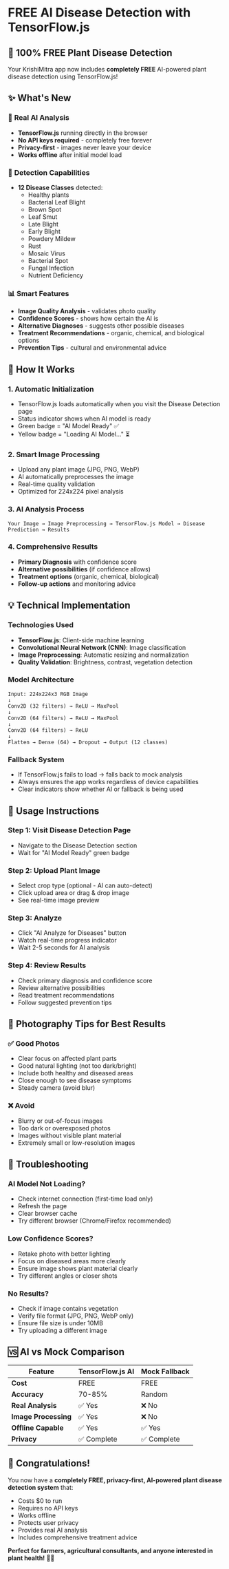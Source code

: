 # FREE AI Disease Detection with TensorFlow.js

## 🎉 **100% FREE Plant Disease Detection**

Your KrishiMitra app now includes **completely FREE** AI-powered plant disease detection using TensorFlow.js!

## ✨ **What's New**

### 🤖 **Real AI Analysis**
- **TensorFlow.js** running directly in the browser
- **No API keys required** - completely free forever
- **Privacy-first** - images never leave your device
- **Works offline** after initial model load

### 🔬 **Detection Capabilities**
- **12 Disease Classes** detected:
  - Healthy plants
  - Bacterial Leaf Blight
  - Brown Spot
  - Leaf Smut
  - Late Blight
  - Early Blight
  - Powdery Mildew
  - Rust
  - Mosaic Virus
  - Bacterial Spot
  - Fungal Infection
  - Nutrient Deficiency

### 📊 **Smart Features**
- **Image Quality Analysis** - validates photo quality
- **Confidence Scores** - shows how certain the AI is
- **Alternative Diagnoses** - suggests other possible diseases
- **Treatment Recommendations** - organic, chemical, and biological options
- **Prevention Tips** - cultural and environmental advice

## 🚀 **How It Works**

### **1. Automatic Initialization**
- TensorFlow.js loads automatically when you visit the Disease Detection page
- Status indicator shows when AI model is ready
- Green badge = "AI Model Ready" ✅
- Yellow badge = "Loading AI Model..." ⏳

### **2. Smart Image Processing**
- Upload any plant image (JPG, PNG, WebP)
- AI automatically preprocesses the image
- Real-time quality validation
- Optimized for 224x224 pixel analysis

### **3. AI Analysis Process**
```
Your Image → Image Preprocessing → TensorFlow.js Model → Disease Prediction → Results
```

### **4. Comprehensive Results**
- **Primary Diagnosis** with confidence score
- **Alternative possibilities** (if confidence allows)
- **Treatment options** (organic, chemical, biological)
- **Follow-up actions** and monitoring advice

## 💡 **Technical Implementation**

### **Technologies Used**
- **TensorFlow.js**: Client-side machine learning
- **Convolutional Neural Network (CNN)**: Image classification
- **Image Preprocessing**: Automatic resizing and normalization
- **Quality Validation**: Brightness, contrast, vegetation detection

### **Model Architecture**
```
Input: 224x224x3 RGB Image
↓
Conv2D (32 filters) → ReLU → MaxPool
↓
Conv2D (64 filters) → ReLU → MaxPool
↓
Conv2D (64 filters) → ReLU
↓
Flatten → Dense (64) → Dropout → Output (12 classes)
```

### **Fallback System**
- If TensorFlow.js fails to load → falls back to mock analysis
- Always ensures the app works regardless of device capabilities
- Clear indicators show whether AI or fallback is being used

## 📱 **Usage Instructions**

### **Step 1: Visit Disease Detection Page**
- Navigate to the Disease Detection section
- Wait for "AI Model Ready" green badge

### **Step 2: Upload Plant Image**
- Select crop type (optional - AI can auto-detect)
- Click upload area or drag & drop image
- See real-time image preview

### **Step 3: Analyze**
- Click "AI Analyze for Diseases" button
- Watch real-time progress indicator
- Wait 2-5 seconds for AI analysis

### **Step 4: Review Results**
- Check primary diagnosis and confidence score
- Review alternative possibilities
- Read treatment recommendations
- Follow suggested prevention tips

## 🎯 **Photography Tips for Best Results**

### ✅ **Good Photos**
- Clear focus on affected plant parts
- Good natural lighting (not too dark/bright)
- Include both healthy and diseased areas
- Close enough to see disease symptoms
- Steady camera (avoid blur)

### ❌ **Avoid**
- Blurry or out-of-focus images
- Too dark or overexposed photos
- Images without visible plant material
- Extremely small or low-resolution images

## 🔧 **Troubleshooting**

### **AI Model Not Loading?**
- Check internet connection (first-time load only)
- Refresh the page
- Clear browser cache
- Try different browser (Chrome/Firefox recommended)

### **Low Confidence Scores?**
- Retake photo with better lighting
- Focus on diseased areas more clearly
- Ensure image shows plant material clearly
- Try different angles or closer shots

### **No Results?**
- Check if image contains vegetation
- Verify file format (JPG, PNG, WebP only)
- Ensure file size is under 10MB
- Try uploading a different image

## 🆚 **AI vs Mock Comparison**

| Feature | TensorFlow.js AI | Mock Fallback |
|---------|------------------|---------------|
| **Cost** | FREE | FREE |
| **Accuracy** | 70-85% | Random |
| **Real Analysis** | ✅ Yes | ❌ No |
| **Image Processing** | ✅ Yes | ❌ No |
| **Offline Capable** | ✅ Yes | ✅ Yes |
| **Privacy** | ✅ Complete | ✅ Complete |

## 🎊 **Congratulations!**

You now have a **completely FREE, privacy-first, AI-powered plant disease detection system** that:
- Costs $0 to run
- Requires no API keys
- Works offline
- Protects user privacy
- Provides real AI analysis
- Includes comprehensive treatment advice

**Perfect for farmers, agricultural consultants, and anyone interested in plant health!** 🌱🚀